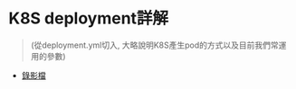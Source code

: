 # K8S deployment詳解
> (從deployment.yml切入, 大略說明K8S產生pod的方式以及目前我們常運用的參數)

- [錄影檔](https://drive.google.com/file/d/1mJY6owoUC_046YeExoCV6_y-FEWt6Tp1/view?usp=drive_link)